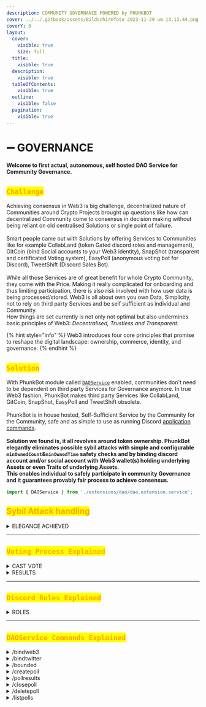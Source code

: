 ```yaml
---
description: COMMUNITY GOVERNANCE POWERED by PHUNKBOT
cover: ../../.gitbook/assets/Bildschirmfoto 2023-11-29 um 13.13.44.png
coverY: 0
layout:
  cover:
    visible: true
    size: full
  title:
    visible: true
  description:
    visible: true
  tableOfContents:
    visible: true
  outline:
    visible: false
  pagination:
    visible: true
---
```


# ➖ GOVERNANCE

#### Welcome to first actual, autonomous, self hosted DAO Service for Community Governance.

## <mark style="color:orange;">`Challenge`</mark>

Achieving consensus in Web3 is big challenge, decentralized nature of Communities around Crypto Projects brought up questions like how can decentralized Community come to consensus in decision making without being reliant on old centralised Solutions or single point of failure. \
\
Smart people came out with Solutions by offering Services to Communities like for example CollabLand (token Gated discord roles and management), GitCoin (bind Social accounts to your Web3 identity), SnapShot (transparent and certificated Voting system), EasyPoll (anonymous voting bot for Discord), TweetShift (Discord Sales Bot). \
\
While all those Services are of great benefit for whole Crypto Community, they come with the Price. Making it really complicated for onboarding and thus limiting participation, there is also risk involved with how user data is being processed/stored. Web3 is all about own you own Data, Simplicity, not to rely on third party Services and be self sufficient as individual and Community. \
How things are set currently is not only not optimal but also undermines basic principles of Web3: _Decentralised, Trustless and Transparent._&#x20;

{% hint style="info" %}
Web3 introduces four core principles that promise to reshape the digital landscape: ownership, commerce, identity, and governance.
{% endhint %}

## <mark style="color:orange;">`Solution`</mark>

With PhunkBot module called [`DAOService`](features.md) enabled, communities don't need to be dependent on third party Services for Governance anymore. In true Web3 fashion, PhunkBot makes third party Services like CollabLand, GitCoin, SnapShot, EasyPoll and TweetShift obsolete. \
\
PhunkBot is in house hosted, Self-Sufficient Service by the Community for the Community, safe and as simple to use as running Discord [application commands](tutorials.md).\
\
**Solution we found is, it all revolves around token ownership. PhunkBot elegantly eliminates possible sybil attacks with simple and configurable `minOwnedCount`&`minOwnedTime` safety checks and by binding discord account and/or social account with Web3 wallet(s) holding underlying Assets or even Traits of underlying Assets.** \
**This enables individual to safely participate in community Governance and it guarantees provably fair process to achieve consensus.**&#x20;

```typescript
import { DAOService } from './extensions/dao/dao.extension.service';
```

## <mark style="color:orange;">Sybil Attack handling</mark>

<details>

<summary>ELEGANCE ACHIEVED</summary>

Hardly any Community in Crypto is immune to [Sybil Attack](https://en.wikipedia.org/wiki/Sybil\_attack) especially where individuals can exploit Governance system to their monetary advantage.

We at Phunks Community, while exploring best ways to Achieve consensus for Proposals came to conclusion that [current system](governance.md#challenge) if flawed and undermines basic Principles of Web3.&#x20;

We found a new, better way to Govern decentralized Community by utilising already available ideas and tools into Simple yet powerful way.

We enabled PhunkBot to serve as autonomous, trustless Bot that elegantly eliminates Sybil in dynamic and configurable setup. &#x20;

{% code title="config.ts" %}
```typescript
      minOwnedCount: 1,
      minOwnedTime: 15, // in days
```
{% endcode %}

Example Above is set off Parameters that writes a Simple Rule that if user has minimum of 1 Asset and owns that Asset for minimum of 15 days is allowed to Vote. Only if that user already [bounded](governance.md#bounded) his Discord and/or Twitter account to his Web3 wallet(s)..&#x20;

Example bellow is another (optional) set of rules where only [permitted](governance.md#createpoll) Discord Roles that PhunkBot granted to specific underlying Assets/Traits are allowed to Vote.

{% code title="dao.extention.service.ts" %}
```typescript
if (poll.discord_role_id && !member.roles.cache.has(poll.discord_role_id)) {
```
{% endcode %}

</details>

***

## <mark style="color:orange;">`Voting Process Explained`</mark>

<details>

<summary>CAST VOTE</summary>

.....

![](<../../.gitbook/assets/image (83).png>)

....

![](<../../.gitbook/assets/image (84).png>)





</details>

<details>

<summary>RESULTS</summary>

.....

![](<../../.gitbook/assets/image (85).png>)







</details>

***

## <mark style="color:orange;">`Discord Roles Explained`</mark>

<details>

<summary>ROLES</summary>

....

</details>

***

## <mark style="color:orange;">`DAOService Commands Explained`</mark>

<details>

<summary>/bindweb3</summary>



</details>

<details>

<summary>/bindtwitter</summary>



</details>

<details>

<summary>/bounded</summary>



</details>

<details>

<summary>/createpoll</summary>

This commands is reserved for Discord Admins only, executing this command with parameters set kicks off new Poll where community can vote on Active proposals and as a result achieve consensus.

* Voting itself is anonymous and final results get auto revealed only after set time expires.&#x20;
* Only Admins are [permitted](governance.md#pollresults) to see casted Votes and Voters for auditing purposes.
* If optional <mark style="color:blue;">\<role></mark> is set, only users with set Discord role can cast a Vote.
* With set parameters under <mark style="color:orange;">src/config.ts</mark> Sybil attacks are mitigated, read more [here](governance.md#sybil-attack-handling).

#### Admin Command

```typescript
/createpoll <description> <duration> <role> <emojis>
```

![](<../../.gitbook/assets/image (74).png>)

#### Output

![](<../../.gitbook/assets/image (75).png>)

</details>

<details>

<summary>/pollresults</summary>

#### ....

#### Admin Command

```typescript
/pollresults <poll id>
```

![](<../../.gitbook/assets/image (76).png>)

#### Gett Poll ID

![](<../../.gitbook/assets/image (78).png>)

#### Output

![](<../../.gitbook/assets/image (77).png>)



</details>

<details>

<summary>/closepoll</summary>

#### .....

#### Admin Command

```typescript
/closepoll <poll id>
```

![](<../../.gitbook/assets/image (79).png>)







</details>

<details>

<summary>/deletepoll</summary>

#### .....

#### Admin Command

```typescript
/deletepoll <poll id>
```

![](<../../.gitbook/assets/image (80).png>)





</details>

<details>

<summary>/listpolls</summary>

#### ....

#### User Command

![](<../../.gitbook/assets/image (81).png>)

#### Output

![](<../../.gitbook/assets/image (82).png>)



</details>
